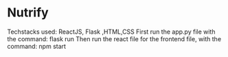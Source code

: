 # Nutrify
Techstacks used: ReactJS, Flask ,HTML,CSS
First run the app.py file with the command: flask run
Then run the react file for the frontend file, with the command: npm start
